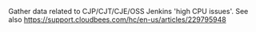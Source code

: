 Gather data related to CJP/CJT/CJE/OSS Jenkins 'high CPU issues'. See also https://support.cloudbees.com/hc/en-us/articles/229795948